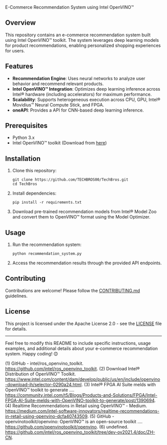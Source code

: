  E-Commerce Recommendation System using Intel OpenVINO™

## Overview

This repository contains an e-commerce recommendation system built using Intel OpenVINO™ toolkit. The system leverages deep learning models for product recommendations, enabling personalized shopping experiences for users.

## Features

- **Recommendation Engine**: Uses neural networks to analyze user behavior and recommend relevant products.
- **Intel OpenVINO™ Integration**: Optimizes deep learning inference across Intel® hardware (including accelerators) for maximum performance.
- **Scalability**: Supports heterogeneous execution across CPU, GPU, Intel® Movidius™ Neural Compute Stick, and FPGA.
- **oneAPI**: Provides a API for CNN-based deep learning inference.

## Prerequisites

- Python 3.x
- Intel OpenVINO™ toolkit (Download from [here](https://www.intel.com/content/dam/develop/public/us/en/include/openvino-download-ih/selector-0290a24.html))

## Installation

1. Clone this repository:

    ```
    git clone https://github.com/TECHBROS00/TechBros.git
    cd TechBros
    ```

2. Install dependencies:

    ```
    pip install -r requirements.txt
    ```

3. Download pre-trained recommendation models from Intel® Model Zoo and convert them to OpenVINO™ format using the Model Optimizer.

## Usage

1. Run the recommendation system:

    ```
    python recommendation_system.py
    ```

2. Access the recommendation results through the provided API endpoints.

## Contributing

Contributions are welcome! Please follow the [CONTRIBUTING.md](CONTRIBUTING.md) guidelines.

## License

This project is licensed under the Apache License 2.0 - see the [LICENSE](LICENSE) file for details.

---

Feel free to modify this README to include specific instructions, usage examples, and additional details about your e-commerce recommendation system. Happy coding! 😊


(1) GitHub - intel/ros_openvino_toolkit. https://github.com/intel/ros_openvino_toolkit.
(2) Download Intel® Distribution of OpenVINO™ Toolkit. https://www.intel.com/content/dam/develop/public/us/en/include/openvino-download-ih/selector-0290a24.html.
(3) Intel® FPGA AI Suite melds with OpenVINO™ toolkit to generate .... https://community.intel.com/t5/Blogs/Products-and-Solutions/FPGA/Intel-FPGA-AI-Suite-melds-with-OpenVINO-toolkit-to-generate/post/1390694.
(4) Realtime Recommendations in Retail using OpenVINO™ - Medium. https://medium.com/intel-software-innovators/realtime-recommendations-in-retail-using-openvino-dcfa40743509.
(5) GitHub - openvinotoolkit/openvino: OpenVINO™ is an open-source toolkit .... https://github.com/openvinotoolkit/openvino.
(6) undefined. https://github.com/intel/ros_openvino_toolkit/tree/dev-ov2021.4/doc/ZH-CN.
